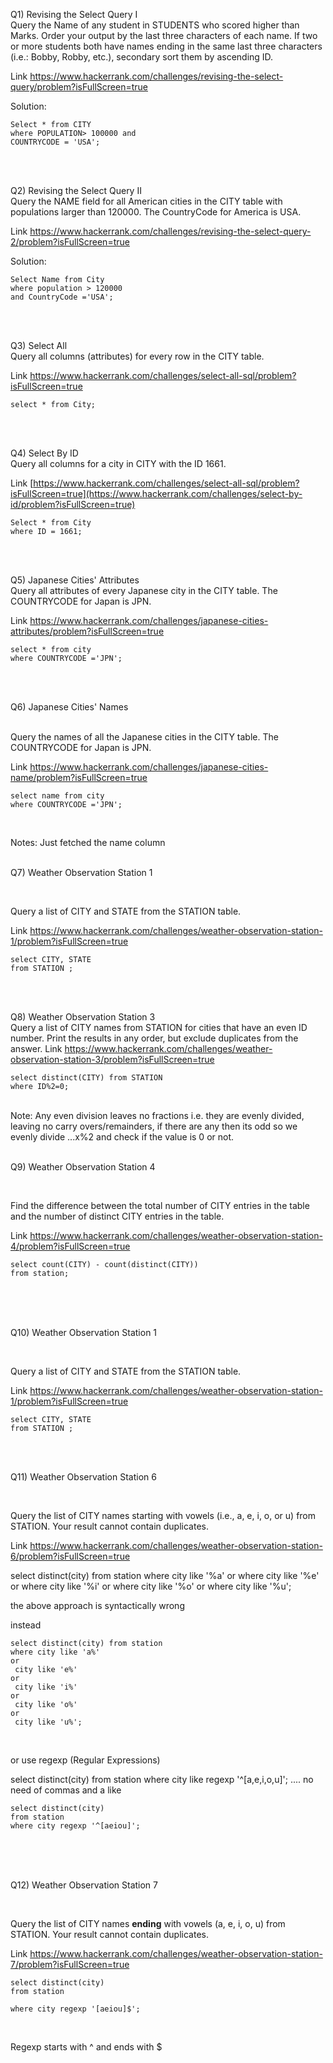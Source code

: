 


Q1)  Revising the Select Query I
<br>
Query the Name of any student in STUDENTS who scored higher than  Marks. Order your output by the last three characters of each name. If two or more students both have names ending in the same last three characters (i.e.: Bobby, Robby, etc.), secondary sort them by ascending ID.

Link https://www.hackerrank.com/challenges/revising-the-select-query/problem?isFullScreen=true


Solution: 

```
Select * from CITY
where POPULATION> 100000 and
COUNTRYCODE = 'USA';
```
<br>
<br>

Q2) Revising the Select Query II
<br>
Query the NAME field for all American cities in the CITY table with populations larger than 120000. The CountryCode for America is USA.

Link https://www.hackerrank.com/challenges/revising-the-select-query-2/problem?isFullScreen=true


Solution: 

```
Select Name from City
where population > 120000
and CountryCode ='USA';
```
<br>
<br>

Q3) Select All
<br>
Query all columns (attributes) for every row in the CITY table.

Link https://www.hackerrank.com/challenges/select-all-sql/problem?isFullScreen=true

```
select * from City;
```

<br>
<br>







Q4) Select By ID
<br>
Query all columns for a city in CITY with the ID 1661.

Link [https://www.hackerrank.com/challenges/select-all-sql/problem?isFullScreen=true](https://www.hackerrank.com/challenges/select-by-id/problem?isFullScreen=true)



```
Select * from City
where ID = 1661;
```

<br>
<br>


Q5) Japanese Cities' Attributes
<br>
Query all attributes of every Japanese city in the CITY table. The COUNTRYCODE for Japan is JPN.


Link https://www.hackerrank.com/challenges/japanese-cities-attributes/problem?isFullScreen=true


```
select * from city
where COUNTRYCODE ='JPN';

```

<br>
<br>



Q6) Japanese Cities' Names

<br>
Query the names of all the Japanese cities in the CITY table. The COUNTRYCODE for Japan is JPN.

Link https://www.hackerrank.com/challenges/japanese-cities-name/problem?isFullScreen=true



```
select name from city
where COUNTRYCODE ='JPN';
```

<br>

Notes: Just fetched the name column
<br>
<br>


Q7) Weather Observation Station 1



<br>

Query a list of CITY and STATE from the STATION table.

Link https://www.hackerrank.com/challenges/weather-observation-station-1/problem?isFullScreen=true



```
select CITY, STATE
from STATION ;
```

<br>
<br>


Q8)  Weather Observation Station 3
<br>
Query a list of CITY names from STATION for cities that have an even ID number. Print the results in any order, but exclude duplicates from the answer.
Link https://www.hackerrank.com/challenges/weather-observation-station-3/problem?isFullScreen=true


```
select distinct(CITY) from STATION 
where ID%2=0;
```

<br>
Note: Any even division leaves no fractions i.e. they are evenly divided, leaving no carry overs/remainders, if there are any then its odd
so we evenly divide ...x%2 and check if the value is 0 or not.


<br>
<br>



Q9) Weather Observation Station 4

<br>

Find the difference between the total number of CITY entries in the table and the number of distinct CITY entries in the table.

Link https://www.hackerrank.com/challenges/weather-observation-station-4/problem?isFullScreen=true




```
select count(CITY) - count(distinct(CITY)) 
from station;
```

<br>
<br>


<br>







Q10) Weather Observation Station 1



<br>

Query a list of CITY and STATE from the STATION table.

Link https://www.hackerrank.com/challenges/weather-observation-station-1/problem?isFullScreen=true



```
select CITY, STATE
from STATION ;
```

<br>
<br>





Q11) Weather Observation Station 6

<br>

Query the list of CITY names starting with vowels (i.e., a, e, i, o, or u) from STATION. Your result cannot contain duplicates.

Link https://www.hackerrank.com/challenges/weather-observation-station-6/problem?isFullScreen=true



select distinct(city) from station
where city like '%a'
or
where city like '%e'
or
where city like '%i'
or
where city like '%o'
or
where city like '%u';


the above approach is syntactically wrong

instead 



```
select distinct(city) from station
where city like 'a%'             
or
 city like 'e%'
or
 city like 'i%'
or
 city like 'o%'
or
 city like 'u%'; 
```




<br>


or use regexp (Regular Expressions)

select distinct(city)
from station
where city like regexp '^[a,e,i,o,u]';      .... no need of commas and a like 


```
select distinct(city)
from station
where city regexp '^[aeiou]';
```

<br>
<br>


<br>


Q12) Weather Observation Station 7



<br>

Query the list of CITY names **ending** with vowels (a, e, i, o, u) from STATION. Your result cannot contain duplicates.

Link https://www.hackerrank.com/challenges/weather-observation-station-7/problem?isFullScreen=true



```
select distinct(city)
from station

where city regexp '[aeiou]$';
```

<br>

Regexp starts with ^ and ends with $
<br>

<br>








